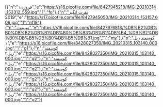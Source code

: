[{"n":"فروزن۱","e":"https://s16.picofile.com/file/8427945218/IMG_20210314_153312_559.jpg","1":"fo"},{"n":"نفرت انگیز 2019","e":"https://s17.picofile.com/file/8427945050/IMG_20210314_153157_609.jpg","1":"nf19"},{"n":"مینییون","e":"https://s16.picofile.com/file/8427976818/%DB%B2%DB%B0%DB%B2%DB%B1%DB%B0%DB%B3%DB%B1%DB%B4_%DB%B2%DB%B0%DB%B5%DB%B0%DB%B5%DB%B1.jpg","1":"my"},{"n":"کوسفند زبل ۱","e":"https://s16.picofile.com/file/8428027350/IMG_20210315_103140_000.jpg","1":"g1"},{"n":"کوسفند زبل۲","e":"https://s16.picofile.com/file/8428027350/IMG_20210315_103140_000.jpg","1":"g2"},{"n":"کوسفند زبل۲","e":"https://s16.picofile.com/file/8428027350/IMG_20210315_103140_000.jpg","1":"g2"},{"n":"کوسفند زبل۲","e":"https://s16.picofile.com/file/8428027350/IMG_20210315_103140_000.jpg","1":"g2"},{"n":"کوسفند زبل۲","e":"https://s16.picofile.com/file/8428027350/IMG_20210315_103140_000.jpg","1":"g2"},{"n":"کوسفند زبل۲","e":"https://s16.picofile.com/file/8428027350/IMG_20210315_103140_000.jpg","1":"g2"}]

